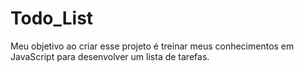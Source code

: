 # Todo_List
Meu objetivo ao criar esse projeto é treinar meus conhecimentos em JavaScript para desenvolver um lista de tarefas.
